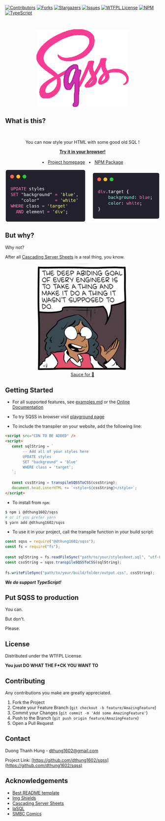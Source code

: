 <!-- README template from https://github.com/dthung1602/sqss -->


[![Contributors][contributors-shield]][contributors-url]
[![Forks][forks-shield]][forks-url]
[![Stargazers][stars-shield]][stars-url]
[![Issues][issues-shield]][issues-url]
[![WTFPL License][license-shield]][license-url]
[![NPM][npm-shield]][npm-url]
[![TypeScript][typescript-shield]][npm-url]

<!-- PROJECT LOGO -->
<br />
<p align="center">
  <a href="">
    <img src="docs/img/logo3.png" alt="SQSS" width="300">
  </a>
</p>


<!-- ABOUT THE PROJECT -->
## What is this?

<br />
<div align="center">
    <p>You can now style your HTML with some good old SQL !</p>
    <a href="https://dthung1602.github.io/sqss/playground.html" ><b>Try it in your browser!</b></a>
    <br />    
    <br />    
    • &nbsp; <a href="https://dthung1602.github.io/sqss/" >Project homepage</a>
    &nbsp; • &nbsp;
    <a href="https://www.npmjs.com/package/@dthung1602/sqss" >NPM Package</a>
    <br />
    <br />
    <img src="docs/img/demo.png" width="500" />
</div>

## But why?

Why not?

After all [Cascading Server Sheets](https://dev.to/thormeier/dont-try-this-at-home-css-as-the-backend-what-3oih) is a
real thing, you know.

<p align="center">
    <img src="docs/img/comic.png" width="300"/>
    <br />
    <a href="https://www.smbc-comics.com/comic/qc">Sauce for 🍝</a>
</p>


<!-- GETTING STARTED -->
## Getting Started

- For all supported features, see [examples.md](https://github.com/dthung1602/sqss/blob/master/example.md) or the 
[Online Documentation](https://dthung1602.github.io/sqss/documentation.html#supported-features)

- To try SQSS in browser visit [playground page](https://dthung1602.github.io/sqss/playground.html)

- To include the transpiler on your website, add the following line:

```html
<script src="CDN TO BE ADDED" />
<script>
   const sqlString = `
        -- Add all of your styles here
        UPDATE styles
        SET "background" = 'blue'
        WHERE class = 'target';
   `;
   
   const cssString = transpileSQSSToCSS(cssString);
   document.head.innerHTML += `<style>${cssString}</style>`;
</script>
```

- To install from `npm`:

```bash
$ npm i @dthung1602/sqss
# or if you prefer yarn
$ yarn add @dthung1602/sqss
```

- To use it in your project, call the transpile function in your build script:

```js
const sqss = require("@dthung1602/sqss");
const fs = require("fs");

const sqlString = fs.readFileSync("path/to/your/stylesheet.sql", "utf-8");
const cssString = sqss.transpileSQSSToCSS(sqlString);

fs.writeFileSync("path/to/your/build/folder/output.css", cssString);
```

**_We do support TypeScript!_**

## Put SQSS to production

You can. 

But don't. 

Please.


<!-- LICENSE -->
## License

Distributed under the WTFPL License.

**You just DO WHAT THE F*CK YOU WANT TO**


<!-- CONTRIBUTING -->
## Contributing

Any contributions you make are greatly appreciated.

1. Fork the Project
2. Create your Feature Branch (`git checkout -b feature/AmazingFeature`)
3. Commit your Changes (`git commit -m 'Add some AmazingFeature'`)
4. Push to the Branch (`git push origin feature/AmazingFeature`)
5. Open a Pull Request






<!-- CONTACT -->
## Contact

Duong Thanh Hung - [dthung1602@gmail.com](mailto:dthung1602@gmail.com)

Project Link: [https://github.com/dthung1602/sqss](https://github.com/dthung1602/sqss)



<!-- ACKNOWLEDGEMENTS -->
## Acknowledgements
* [Best README template](https://github.com/othneildrew/Best-README-Template)
* [Img Shields](https://shields.io)
* [Cascading Server Sheets](https://dev.to/thormeier/dont-try-this-at-home-css-as-the-backend-what-3oih)
* [IaSQL](https://iasql.com/)
* [SMBC Comics](https://www.smbc-comics.com/comic/qc)






<!-- MARKDOWN LINKS & IMAGES -->
<!-- https://www.markdownguide.org/basic-syntax/#reference-style-links -->
[contributors-shield]: https://img.shields.io/github/contributors/dthung1602/sqss.svg?style=flat-square
[contributors-url]: https://github.com/dthung1602/sqss/graphs/contributors
[forks-shield]: https://img.shields.io/github/forks/dthung1602/sqss.svg?style=flat-square
[forks-url]: https://github.com/dthung1602/sqss/network/members
[stars-shield]: https://img.shields.io/github/stars/dthung1602/sqss.svg?style=flat-square
[stars-url]: https://github.com/dthung1602/sqss/stargazers
[issues-shield]: https://img.shields.io/github/issues/dthung1602/sqss.svg?style=flat-square
[issues-url]: https://github.com/dthung1602/sqss/issues
[license-shield]: https://img.shields.io/github/license/dthung1602/sqss.svg?style=flat-square
[license-url]: https://github.com/dthung1602/sqss/blob/master/LICENSE
[typescript-shield]: https://img.shields.io/npm/types/@dthung1602/sqss?style=flat-square
[npm-url]: https://www.npmjs.com/package/@dthung1602/sqss
[npm-shield]: https://img.shields.io/npm/v/@dthung1602/sqss?style=flat-square
